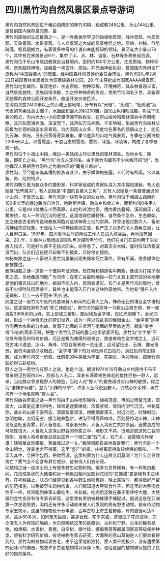 # 四川黑竹沟自然风景区景点导游词  
黑竹沟自然风景区位于峨边西南部的黑竹沟镇，距成都246公里，乐山144公里，是目前国内保存最完整、最  
黑竹沟原始的生态群落之一，是一外集世所罕见的动植物景观、峰林景观、地质景观、天象景观、水系景观、与人文景观之大成的风景绝佳之地。原始、神秘、气势磅薄，极具震撼力，有着很多神奇的传说和未能探知的领域。景区有大小景点73个，其中有世界级景点6个，集中了山、水、林、温泉、石林等多种景观资源。  
黑竹沟位于乐山市峨边彝族自治县境内，面积约180平方公里，生态原始、物种珍稀、景观独特神奇。深藏着一块古朴、原始，并充满神秘色彩、曾被国内外舆论广泛称为“中国百慕大”的瑰宝。经中国森林风景评价委员会审议，黑竹沟20_年2月22日被国家林业局批准为国家级森林公园，20_年末获批成为国家AAAA级景区。  
黑竹沟地势雄险、景观绝妙、生态原始、物种珍稀、环境神奇，其森林景观丰富，自然景观独特，民族风情浓郁，加之种种神奇的传说，使黑竹沟闻名于世，具备得天独厚的森林公园开发条件，旅游开发价值巨大。  
在沟内海拔2400米以上的山坡上部地带，分布有以“天眼”、“船湖”、“杜鹃池”为代表的10余处高山海子，水面面积最大的约200亩，湖光山色相映成趣，构成了优美的风光。沟内大大小小的奇瀑深潭不胜枚举，在崇山峻岭和密林深谷中奔腾咆哮，其形如雪涛奔涌、滚滚而下，其声如万马奔腾、千军呐喊，形成黑竹沟森林公园极为壮观的动态水景景观。沟内因高山众多，高度均在著名的峨眉山之上，能见到云海、佛光、日出日落等奇异景象。季节差异的山地气候景观，冬季在公园海拔2200米以上，积雪履盖，千姿百态的雪凇、雾凇、冰挂、冰凌等，构成了冬季景观一绝。  
黑竹沟位于小凉山中段，峨边—美姑线山18公里处的密林深处。当地乡名：斯豁，即死亡之谷。“黑竹沟”为汉人定的名。由于黑竹沟藏有不少未解开的“谜”，当地彝汉人民把黑竹沟称之为南林区的“魔鬼三角洲”。  
黑竹沟，至今能亲临其境的旅游者甚少，由于媒体的披露，人们时有所闻，它以其新、奇、险的特点，  
黑竹沟吸引着为数众多的摄影家、科学家组成的考察队深入其中探险揭秘。有人说她是“恐怖魔沟”，有人说她是“中国的百慕大三角”，又有人说她是一条普普通通的小山沟，不管怎么说，黑竹沟是一块有争议的处女地。黑竹沟位于峨眉山西南约100多公里的峨边彝族自治县，地跨斯合镇、勒乌乡和金岩乡，面积约180多平方公里，它是四川盆地与川西高原，山地的过渡地带，境内重峦叠蟑，溪涧幽深，迷雾缭绕，给人一种阴沉沉的感觉，这里地理位置特殊，自然条件复杂，生态原始，加之彝族古老的传说和彝族同胞对这块神奇土地的崇拜。并曾出现过数次人、畜进沟神秘失踪现象，于是给入一种神秘莫测之感，也产生了众多的令人费解之谜，让人目瞪口呆。1997年，四川省林业厅的两位工作人员进入峡谷后，再也没有回来。20_年，川南林业局组成调查队再次探险黑竹沟，他们在关门石前约两千米处放入猎犬，可是好久都不见猎犬回来。向导急了，对着天空大喊，霎时阵阵浓雾滚滚而出，队员们近在咫尺却看不到彼此，只好停止探险。  
神秘失踪之迷—人畜进入黑竹沟屡屡出现失踪和死亡事件，早有所闻，很多媒体也都披露过，  
彝族祖籍之谜—这是一个值得考证的谜。现在斯和镇原名叫斯豁，彝语为打摆子而死之意。当地彝族同胞广为流传：在死亡谷最险地段—石门关其上部开阔的谷地便是他们祖先住过的地方，祖训不能入内，否则会遭灾。石门关是黑竹沟的腹地，曾有不少探险队历尽艰辛，最终也未能深入石门关这块险恶地带。当地有“猎户入内无踪影，壮士一去不回头”的传说。  
纬度之谜—黑竹沟所处的纬度和耸人听闻的百慕大三角，神奇无比的埃及金字塔相似，这是探险家称为的“死亡纬度线”，黑竹沟的最高峰一马鞍山主峰东侧，有一座海拔3998米的山峰，其上部成三棱形，酷似埃及金字塔，在红光照耀下，金光四射，形成一个神奇无比的梦幻世界，成为一座以假乱真的耀眼金山，“金字塔”是黑竹沟两大水系的分水岭，发源于北面的三岔河与南面的罗索依达河，就象“金字塔”伸出的两条玉臂，把整个黑竹沟区域的腹心地带紧紧环抱。黑竹沟“金字塔”不仅具有极高的科考价值，而且是极为难得的观景台，旅游者站在金字塔之上，近可将古冰川遗迹。冰斗、角峰、V型谷等景观一览无遗；远可望日出、云海、佛光奇景，黑竹沟全貌尽收眼底，“金字塔”脚下的万顷杜鹃花白色的，淡红色的花团锦簇，成为黑竹沟又一奇观，仕鹃花的种类极为丰富，花期长，色彩艳丽，把黑竹沟装扮得五彩缤纷。  
野人之谜—黑竹沟有野人之说，也是个谜。据说1974年10月勒乌乡村民冉千布干曾亲眼见到高约2米，脸部与人无二，浑身长满黄褐色绒毛的雄性巨物—野人，后来，当地群众曾发现野人的踪迹，当地人对“野人”的敬畏超过对山神的敬畏，称之为“诺神罗阿普”，意为“山神的爷爷”，许多人至今说到野人，仍然心怀余悸，黑竹沟有一个地名就叫“野人谷”。  
黑竹沟幽谷奇雾之谜—黑竹沟由于山谷地形独特，植被茂盛，再加之雨量充沛，湿度大，山雾是这里的特色，经常是迷雾缭绕，浓雾紧锁，使沟内阴气沉沉，神秘莫测，此处的山雾千姿百态，清晨紫雾滚滚，傍晚烟雾满天，时近时远，时静时动，忽明忽暗，变幻无穷，据当地彝胞讲，进沟不得高声喧哗，否则将惊动山神，山神发怒会吐出青雾，将人畜卷走，考察者分析，人畜入沟死亡失踪原因，迷雾造成的可能性很大，人畜进入这深山野谷的奇雾之中，地形又不熟，很难逃脱这死亡谷的陷阱。当地人和考察者总结出这样一个顺口溜“石门关，石门关，迷雾暗沟伴保潭；猿猴至此愁攀援，英雄难过这一关。”彝族同胞自豪地告诉我们：黑竹沟是一个金山银地，连雾也舍不得离，这里“盛产”的雾，扑朔离奇得象软绵绵的飘布，一旦深入其中，会把你包围，把你吞没，这里的雾为什么这样变幻莫测？为什么会导致伤亡？雾气会不会含有其它成分、这有待人们去研究。  
动植物之谜—这块土地上有很多野生动物和物。很多为世界稀有。有一种黑白相间，花纹成条状的大熊猫和另一种黑白相间呈圆状花纹的“花熊猫”更是稀有中之稀有。在考察路上，队员们经常见到各种野生动物奔跑，晚上露宿时，都得做好严密的防范措施，以免被野生动物伤害，人们都知道大熊猫食竹子，但这里的大熊描食性不一样，经常跑到彝家山寨吃牛、羊和猪，吃完后还敢在寨子里呼呼大睡，大熊猫的食性变异有待专家去研究，这里曾有黑豹被彝族猎手捕捉过，据说这是在亚洲第一次发现黑豹，沟内还有许多活动和未被人们发现的稀有野生动物，都有侍动物专家去揭示，这里的植物也十分丰富，百年古杉上寄生着野藤，有的直径可达3米，高达80多米，如同擎天巨扇，甚是壮观，花季来临，这里成了花的海洋，完全没有人为修饰的触痕，大自然赐给这里的是原始，古朴和宁静，众多的稀有植物，如烘桐、水青树，青檀，自辛树，银叶挂，峨眉黄莲等都属回家高等级保护种类，很有科学研究价值，有侍植物专家去研究，大面积的高山草甸是人们很难看得到的，黑竹沟的植物起源古老，由于这里地形独特，受人类干扰极少，没有遭受第四纪冰川的袭击，故使许多古老植物得以保存下来，也给这里的植物繁衍提供了良好的自然条件。  
